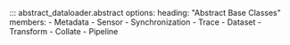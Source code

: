 ::: abstract_dataloader.abstract
    options:
        heading: "Abstract Base Classes"
        members:
        - Metadata
        - Sensor
        - Synchronization
        - Trace
        - Dataset
        - Transform
        - Collate
        - Pipeline
